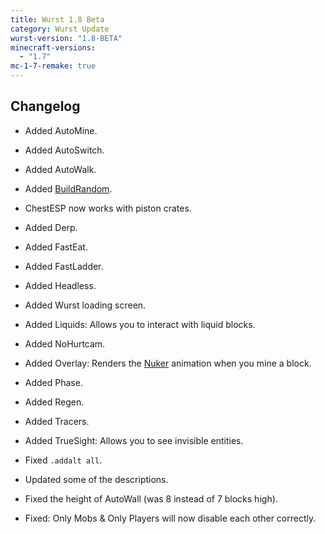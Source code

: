 ```yaml
---
title: Wurst 1.8 Beta
category: Wurst Update
wurst-version: "1.8-BETA"
minecraft-versions:
  - "1.7"
mc-1-7-remake: true
---
```

## Changelog

- Added AutoMine.

- Added AutoSwitch.

- Added AutoWalk.

- Added [BuildRandom](https://wiki.wurstclient.net/buildrandom).

- ChestESP now works with piston crates.

- Added Derp.

- Added FastEat.

- Added FastLadder.

- Added Headless.

- Added Wurst loading screen.

- Added Liquids: Allows you to interact with liquid blocks.

- Added NoHurtcam.

- Added Overlay: Renders the [Nuker](https://wiki.wurstclient.net/nuker) animation when you mine a block.

- Added Phase.

- Added Regen.

- Added Tracers.

- Added TrueSight: Allows you to see invisible entities.

- Fixed `.addalt all`.

- Updated some of the descriptions.

- Fixed the height of AutoWall (was 8 instead of 7 blocks high).

- Fixed: Only Mobs & Only Players will now disable each other correctly.
